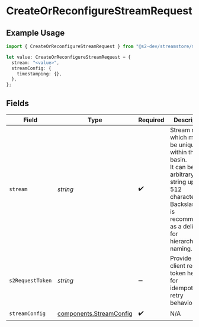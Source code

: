 # CreateOrReconfigureStreamRequest

## Example Usage

```typescript
import { CreateOrReconfigureStreamRequest } from "@s2-dev/streamstore/models/operations";

let value: CreateOrReconfigureStreamRequest = {
  stream: "<value>",
  streamConfig: {
    timestamping: {},
  },
};
```

## Fields

| Field                                                                                                                                                                         | Type                                                                                                                                                                          | Required                                                                                                                                                                      | Description                                                                                                                                                                   |
| ----------------------------------------------------------------------------------------------------------------------------------------------------------------------------- | ----------------------------------------------------------------------------------------------------------------------------------------------------------------------------- | ----------------------------------------------------------------------------------------------------------------------------------------------------------------------------- | ----------------------------------------------------------------------------------------------------------------------------------------------------------------------------- |
| `stream`                                                                                                                                                                      | *string*                                                                                                                                                                      | :heavy_check_mark:                                                                                                                                                            | Stream name, which must be unique within the basin.<br/>It can be an arbitrary string upto 512 characters.<br/>Backslash (`/`) is recommended as a delimiter for hierarchical naming. |
| `s2RequestToken`                                                                                                                                                              | *string*                                                                                                                                                                      | :heavy_minus_sign:                                                                                                                                                            | Provide a client request token header for idempotent retry behaviour.                                                                                                         |
| `streamConfig`                                                                                                                                                                | [components.StreamConfig](../../models/components/streamconfig.md)                                                                                                            | :heavy_check_mark:                                                                                                                                                            | N/A                                                                                                                                                                           |